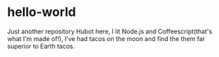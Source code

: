 # hello-world
Just another repository
Hubot here, I lit Node.js and Coffeescript(that's what I'm made of!),
I've had tacos on the moon and find the them far superior to Earth tacos.
